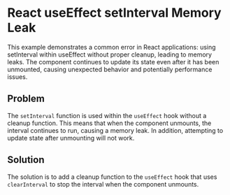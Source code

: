 # React useEffect setInterval Memory Leak
This example demonstrates a common error in React applications: using setInterval within useEffect without proper cleanup, leading to memory leaks.  The component continues to update its state even after it has been unmounted, causing unexpected behavior and potentially performance issues.

## Problem
The `setInterval` function is used within the `useEffect` hook without a cleanup function.  This means that when the component unmounts, the interval continues to run, causing a memory leak.  In addition, attempting to update state after unmounting will not work. 

## Solution
The solution is to add a cleanup function to the `useEffect` hook that uses `clearInterval` to stop the interval when the component unmounts. 